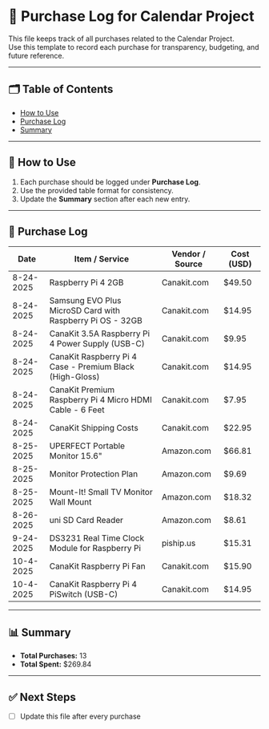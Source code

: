 # 📒 Purchase Log for Calendar Project

This file keeps track of all purchases related to the Calendar Project.  
Use this template to record each purchase for transparency, budgeting, and 
future reference.

---

## 🗂️ Table of Contents
- [How to Use](#how-to-use)
- [Purchase Log](#purchase-log)
- [Summary](#summary)

---

## 📌 How to Use
1. Each purchase should be logged under **Purchase Log**.
2. Use the provided table format for consistency.
3. Update the **Summary** section after each new entry.

---

## 🛒 Purchase Log

| Date       | Item / Service                                            | Vendor / Source | Cost (USD) |
|------------|-----------------------------------------------------------|-----------------|------------|
| 8-24-2025  | Raspberry Pi 4 2GB                                        | Canakit.com     | $49.50     |
| 8-24-2025  | Samsung EVO Plus MicroSD Card with Raspberry Pi OS - 32GB | Canakit.com     | $14.95     |
| 8-24-2025  | CanaKit 3.5A Raspberry Pi 4 Power Supply (USB-C)          | Canakit.com     | $9.95      |
| 8-24-2025  | CanaKit Raspberry Pi 4 Case - Premium Black (High-Gloss)  | Canakit.com     | $14.95     |
| 8-24-2025  | CanaKit Premium Raspberry Pi 4 Micro HDMI Cable - 6 Feet  | Canakit.com     | $7.95      |
| 8-24-2025  | CanaKit Shipping Costs                                    | Canakit.com     | $22.95     |
| 8-25-2025  | UPERFECT Portable Monitor 15.6"                           | Amazon.com      | $66.81     |
| 8-25-2025  | Monitor Protection Plan                                   | Amazon.com      | $9.69      |
| 8-25-2025  | Mount-It! Small TV Monitor Wall Mount                     | Amazon.com      | $18.32     |
| 8-26-2025  | uni SD Card Reader                                        | Amazon.com      | $8.61      |
| 9-24-2025  | DS3231 Real Time Clock Module for Raspberry Pi            | piship.us       | $15.31     |
| 10-4-2025  | CanaKit Raspberry Pi Fan                                  | Canakit.com     | $15.90     |
| 10-4-2025  | CanaKit Raspberry Pi 4 PiSwitch (USB-C)                   | Canakit.com     | $14.95     |

---

## 📊 Summary

- **Total Purchases:** 13  
- **Total Spent:** $269.84  


---

## ✅ Next Steps 
- [ ] Update this file after every purchase